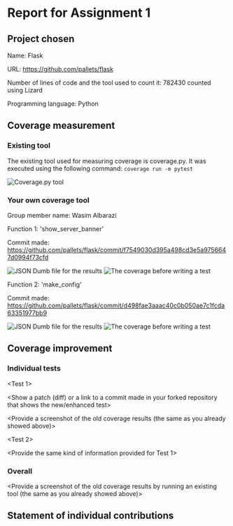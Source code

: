 # Report for Assignment 1

## Project chosen

Name: Flask

URL: https://github.com/pallets/flask

Number of lines of code and the tool used to count it: 782430 counted using Lizard

Programming language: Python

## Coverage measurement

### Existing tool

The existing tool used for measuring coverage is coverage.py. It was executed using the following command: 
```coverage run -m pytest```


<Show the coverage results provided by the existing tool with a screenshot>

![Coverage.py tool](./images/Coverage.PNG)

### Your own coverage tool

<The following is supposed to be repeated for each group member>

Group member name: Wasim Albarazi

Function 1: 'show_server_banner'

Commit made: https://github.com/pallets/flask/commit/f7549030d395a498cd3e5a9756647d0994f73cfd

<Provide a screenshot of the coverage results output by the instrumentation>

![JSON Dumb file for the results](./images/jsonDumbShow.PNG)
![The coverage before writing a test](./images/showBefore.PNG)



Function 2: 'make_config'

Commit made: https://github.com/pallets/flask/commit/d498fae3aaac40c0b050ae7c1fcda63351977bb9

<Provide a screenshot of the coverage results output by the instrumentation>

![JSON Dumb file for the results](./images/jsonDumbMake.PNG)
![The coverage before writing a test](./images/makeBefore.PNG)

## Coverage improvement

### Individual tests

<The following is supposed to be repeated for each group member>

<Group member name>

<Test 1>

<Show a patch (diff) or a link to a commit made in your forked repository that shows the new/enhanced test>

<Provide a screenshot of the old coverage results (the same as you already showed above)>

<Provide a screenshot of the new coverage results>

<State the coverage improvement with a number and elaborate on why the coverage is improved>

<Test 2>

<Provide the same kind of information provided for Test 1>

### Overall

<Provide a screenshot of the old coverage results by running an existing tool (the same as you already showed above)>

<Provide a screenshot of the new coverage results by running the existing tool using all test modifications made by the group>

## Statement of individual contributions

<Write what each group member did>
